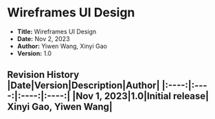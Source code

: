 # Wireframes UI Design
- **Title:** Wireframes UI Design
- **Date:** Nov 2, 2023
- **Author:** Yiwen Wang, Xinyi Gao
- **Version:** 1.0

**Revision History**
|Date|Version|Description|Author|
|:----:|:----:|:----:|:----:|
|Nov 1, 2023|1.0|Initial release| Xinyi Gao, Yiwen Wang|
---------------

